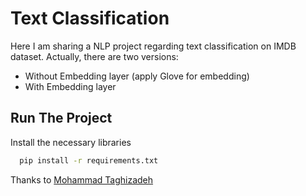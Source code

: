 # Text Classification
Here I am sharing a NLP project regarding text classification on IMDB dataset. Actually, there are two versions:
- Without Embedding layer (apply Glove for embedding)
- With Embedding layer




## Run The Project

Install the necessary libraries

```bash
  pip install -r requirements.txt
```

Thanks to [Mohammad Taghizadeh](https://github.com/M-Taghizadeh) 

